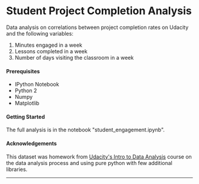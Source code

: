 # Student Project Completion Analysis 

Data analysis on correlations between project completion rates on Udacity and the following variables:
1) Minutes engaged in a week
2) Lessons completed in a week
3) Number of days visiting the classroom in a week 

#### Prerequisites
* IPython Notebook 
* Python 2
* Numpy
* Matplotlib

#### Getting Started 
The full analysis is in the notebook "student_engagement.ipynb". 

#### Acknowledgements 
This dataset was homework from [Udacity's Intro to Data Analysis](https://www.udacity.com/course/intro-to-data-analysis--ud170) course on the data analysis process and using pure python with few additional libraries. 

_____

 
